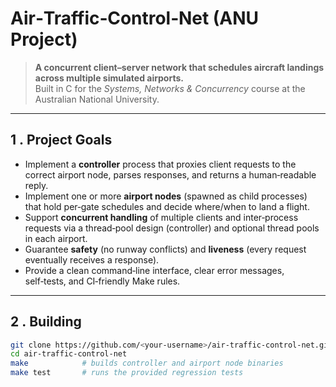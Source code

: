 # Air‑Traffic‑Control‑Net (ANU Project)

> **A concurrent client–server network that schedules aircraft landings across multiple simulated airports.**  
> Built in C for the *Systems, Networks & Concurrency* course at the Australian National University.

---

## 1 . Project Goals
* Implement a **controller** process that proxies client requests to the correct airport node, parses responses, and returns a human‑readable reply.  
* Implement one or more **airport nodes** (spawned as child processes) that hold per‑gate schedules and decide where/when to land a flight.  
* Support **concurrent handling** of multiple clients and inter‑process requests via a thread‑pool design (controller) and optional thread pools in each airport.  
* Guarantee **safety** (no runway conflicts) and **liveness** (every request eventually receives a response).  
* Provide a clean command‑line interface, clear error messages, self‑tests, and CI‑friendly Make rules.

---

## 2 . Building

```bash
git clone https://github.com/<your‑username>/air‑traffic‑control‑net.git
cd air‑traffic‑control‑net
make            # builds controller and airport node binaries
make test       # runs the provided regression tests
